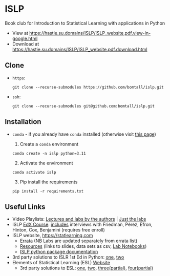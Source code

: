 # ISLP

Book club for Introduction to Statistical Learning with applications in Python

- View at https://hastie.su.domains/ISLP/ISLP_website.pdf.view-in-google.html
- Download at https://hastie.su.domains/ISLP/ISLP_website.pdf.download.html

## Clone
- `https`:
  ```shell
  git clone --recurse-submodules https://github.com/bomtall/islp.git
  ```
  
- `ssh`:
  ```shell
  git clone --recurse-submodules git@github.com:bomtall/islp.git
  ```

## Installation
- `conda` - if you already have `conda` installed (otherwise visit [this page](https://docs.conda.io/projects/miniconda/en/latest/miniconda-install.html))

  1. Create a `conda` environment
  ```
  conda create -n islp python=3.11
  ```
  2. Activate the environment
  ```
  conda activate islp
  ```
  3. Pip install the requirements
  ```
  pip install -r requirements.txt
  ```

## Useful Links
- Video Playlists:  [Lectures and labs by the authors](https://www.youtube.com/watch?v=LvySJGj-88U&list=PLoROMvodv4rPP6braWoRt5UCXYZ71GZIQ) | [Just the labs](https://www.youtube.com/playlist?list=PLoROMvodv4rNHU1-iPeDRH-J0cL-CrIda)
- ISLP [EdX Course](https://www.edx.org/learn/data-analysis-statistics/stanford-university-statistical-learning-with-python): [includes](https://www.youtube.com/playlist?list=PLB-uqcaWc_25dsl5aH36bA_pP_71FXqyj) interviews with Friedman, Pérez, Efron, Hinton, Cox, Benjamini (requires free enroll)
- ISLP website, <https://statlearning.com>
  - [Errata](https://www.statlearning.com/errata-python-edition) (NB Labs are updated separately from errata list)
  - [Resources](https://www.statlearning.com/resources-python) (links to slides, data sets as csv, [Lab Notebooks](https://github.com/intro-stat-learning/ISLP_labs/tree/stable))
  - [ISLP python package documentation](https://intro-stat-learning.github.io/ISLP/)
- 3rd party solutions to ISLR 1st Ed in Python: [one](https://github.com/botlnec/islp), [two](http://blog.princehonest.com/stat-learning/)
- Elements of Statistical Learning (ESL) [Website](https://tibshirani.su.domains/ElemStatLearn.1stEd/)
  - 3rd party solutions to ESL: [one](https://yuhangzhou88.github.io/ESL_Solution/), [two](https://waxworksmath.com/Authors/G_M/Hastie/WriteUp/Weatherwax_Epstein_Hastie_Solution_Manual.pdf), [three(partial)](https://github.com/alanjeffares/elements-of-statistical-learning), [four(partial)](https://getd.libs.uga.edu/pdfs/ma_james_c_201412_ms.pdf)
